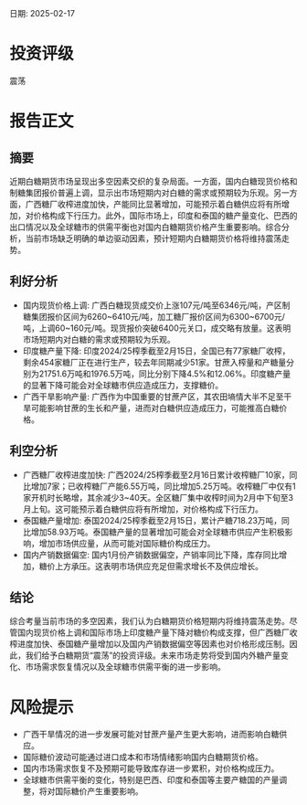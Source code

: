 
日期: 2025-02-17

# 投资评级

震荡

# 报告正文

## 摘要

近期白糖期货市场呈现出多空因素交织的复杂局面。一方面，国内白糖现货价格和制糖集团报价普遍上调，显示出市场短期内对白糖的需求或预期较为乐观。另一方面，广西糖厂收榨进度加快，产能同比显著增加，可能预示着白糖供应将有所增加，对价格构成下行压力。此外，国际市场上，印度和泰国的糖产量变化、巴西的出口情况以及全球糖市的供需平衡也对国内白糖期货价格产生重要影响。综合分析，当前市场缺乏明确的单边驱动因素，预计短期内白糖期货价格将维持震荡走势。

## 利好分析

* 国内现货价格上调: 广西白糖现货成交价上涨107元/吨至6346元/吨，产区制糖集团报价区间为6260~6410元/吨，加工糖厂报价区间为6300~6700元/吨，上调60~160元/吨。现货报价突破6400元关口，成交略有放量。这表明市场短期内对白糖的需求或预期较为乐观。
* 印度糖产量下降: 印度2024/25榨季截至2月15日，全国已有77家糖厂收榨，剩余454家糖厂正在进行生产，较去年同期减少51家。甘蔗入榨量和产糖量分别为21751.6万吨和1976.5万吨，同比分别下降4.5%和12.06%。印度糖产量的显著下降可能会对全球糖市供应造成压力，支撑糖价。
* 广西干旱影响产量: 广西作为中国重要的甘蔗产区，其农田墒情大半不足至干旱可能影响甘蔗的生长和产量，进而对白糖供应造成压力，可能推高白糖价格。

## 利空分析

* 广西糖厂收榨进度加快: 广西2024/25榨季截至2月16日累计收榨糖厂10家，同比增加7家；已收榨糖厂产能6.55万吨，同比增加5.25万吨。收榨糖厂中仅有1家开机时长略增，其余减少3~40天。全区糖厂集中收榨时间为2月中下旬至3月上旬。这可能预示着白糖供应将有所增加，对价格构成下行压力。
* 泰国糖产量增加: 泰国2024/25榨季截至2月15日，累计产糖718.23万吨，同比增加58.93万吨。泰国糖产量的显著增加可能会对全球糖市供应产生积极影响，增加市场供应量，从而可能对国际糖价构成压力。
* 国内产销数据偏空: 国内1月份产销数据偏空，产销率同比下降，库存同比增加，糖价上方承压。这表明市场供应充足但需求增长不及供应增长。

## 结论

综合考量当前市场的多空因素，我们认为白糖期货价格短期内将维持震荡走势。尽管国内现货价格上调和国际市场上印度糖产量下降对糖价构成支撑，但广西糖厂收榨进度加快、泰国糖产量增加以及国内产销数据偏空等因素也对价格形成压制。因此，我们给予白糖期货“震荡”的投资评级。未来市场走势将受到国内外糖产量变化、市场需求恢复情况以及全球糖市供需平衡的进一步影响。

# 风险提示

* 广西干旱情况的进一步发展可能对甘蔗产量产生更大影响，进而影响白糖供应。
* 国际糖价波动可能通过进口成本和市场情绪影响国内白糖期货价格。
* 国内市场需求恢复不及预期可能导致库存进一步累积，对价格构成压力。
* 全球糖市供需平衡的变化，特别是巴西、印度和泰国等主要产糖国的产量调整，将对国际糖价产生重要影响。
